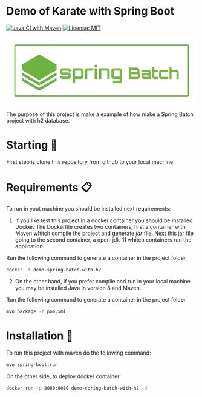 # Demo of Karate with Spring Boot
[![Java CI with Maven](https://github.com/drubioa/demo-karate-springboot/actions/workflows/maven.yml/badge.svg)](https://github.com/drubioa/demo-karate-springboot/actions/workflows/maven.yml)
[![License: MIT](https://img.shields.io/badge/License-MIT-yellow.svg)](https://opensource.org/licenses/MIT)

![logo](docs/logo.png)

The purpose of this project is make a example of how make a Spring Batch project with h2 database.

# Starting 🚀
First step is clone this repository from github to your local machine.

# Requirements 📋
To run in yout machine you should be installed next requirements:

1. If you like test this project in a docker container you should be installed Docker. The Dockerfile creates two containers, first a container with Maven whitch compile the project and generate *jar* file. Next this jar file going to the second container, a open-jdk-11 whitch containers run the application.

Run the following command to generate a container in the project folder

```bash
docker -t demo-spring-batch-with-h2 .
```

2. On the other hand, if you prefer compile and run in your local machine you may be installed Java in version 8 and Maven.

Run the following command to generate a container in the project folder

```bash
mvn package -f pom.xml
```
# Installation 🔧

To run this project with maven do the following command:

```bash
mvn spring-boot:run
```

On the other side, to deploy docker container:

```bash
docker run -p 8080:8080 demo-spring-batch-with-h2 -d
```